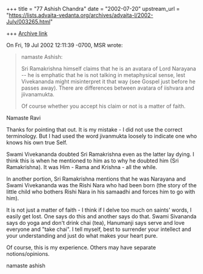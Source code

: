 +++
title = "77 Ashish Chandra"
date = "2002-07-20"
upstream_url = "https://lists.advaita-vedanta.org/archives/advaita-l/2002-July/003265.html"

+++
[Archive link](https://lists.advaita-vedanta.org/archives/advaita-l/2002-July/003265.html)

On Fri, 19 Jul 2002 12:11:39 -0700, MSR <miinalochanii at YAHOO.COM> wrote:

>namaste Ashish:
>
>Sri Ramakrishna himself claims that he is an avatara of Lord Narayana
>-- he is emphatic that he is not talking in metaphysical sense, lest
>Vivekananda might misinterpret it that way (see Gospel just before he
>passes away). There are differences between avatara of iishvara and
>jiivanamukta.
>
>Of course whether you accept his claim or not is a matter of faith.
>

Namaste Ravi

Thanks for pointing that out. It is my mistake - I did not use the correct
terminology. But I had used the word jivanmukta loosely to indicate one
who knows his own true Self.

Swami Vivekananda doubted Sri Ramakrishna even as the latter lay dying. I
think this is when he mentioned to him as to why he doubted him (Sri
Ramakrishna). It was Him - Rama and Krishna - all the while.

In another portion, Sri Ramakrishna mentions that he was Narayana and
Swami Vivekananda was the Rishi Nara who had been born (the story of the
little child who bothers Rishi Nara in his samaadhi and forces him to go
with him).

It is not just a matter of faith - I think if I delve too much on saints'
words, I easily get lost. One says do this and another says do that. Swami
Sivananda says do yoga and don't drink chai (tea), Hanumanji says serve
and love everyone and "take chai". I tell myself, best to surrender your
intellect and your understanding and just do what makes your heart pure.

Of course, this is my experience. Others may have separate
notions/opinions.

namaste
ashish

